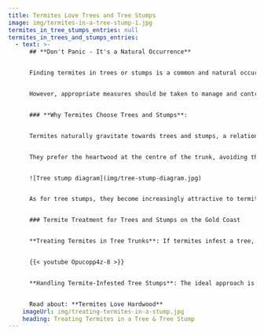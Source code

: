 ```yaml
---
title: Termites Love Trees and Tree Stumps
image: img/termites-in-a-tree-stump-1.jpg
termites_in_tree_stumps_entries: null
termites_in_trees_and_stumps_entries:
  - text: >-
      ## **Don't Panic - It's a Natural Occurrence**


      Finding termites in trees or stumps is a common and natural occurrence on the Gold Coast. While it may be concerning, it's important to understand this is a typical part of the ecosystem. 


      However, appropriate measures should be taken to manage and control termite infestations in these areas to prevent potential damage to other structures.


      ### **Why Termites Choose Trees and Stumps**:


      Termites naturally gravitate towards trees and stumps, a relationship that has been ongoing for millions of years. Trees, especially eucalyptus (gum trees) common in Australia, offer an ideal habitat for termites. 


      They prefer the heartwood at the centre of the trunk, avoiding the sapwood and growth rings. To termites, trees are akin to towering restaurants, providing both nourishment and shelter.


      ![Tree stump diagram](img/tree-stump-diagram.jpg)


      As for tree stumps, they become increasingly attractive to termites as they age. The aging wood becomes more susceptible and appealing to these pests. Aged stumps offer termites a substantial food source and a secure nesting site, making them prime targets for termite colonization.


      ### Termite Treatment for Trees and Stumps on the Gold Coast


      **Treating Termites in Tree Trunks**: If termites infest a tree, our skilled Technicians will drill into the trunk to locate hollow areas potentially housing termites. Using a borescope for visual confirmation, once termites are detected, we inject a safe, non-repellent transfer chemical (Termidor) directly into the tree. This treatment not only eradicates termites but also benefits the tree's health by halting internal damage. We ensure to seal all drill holes with plugs or sealant for a neat finish.


      {{< youtube Opucopp4z-8 >}}


      **Handling Termite-Infested Tree Stumps**: The ideal approach is to prevent termite infestation in tree stumps by removing them entirely. If you've recently had a tree cut down, we recommend having the stump ground out promptly. For stumps already hosting termites or nests, our Technicians can treat them using Termidor before stump removal. This ensures complete termite eradication from your property.


      Read about: **Termites Love Hardwood**
    imageUrl: img/treating-termites-in-a-stump.jpg
    heading: Treating Termites in a Tree & Tree Stump
---
```

